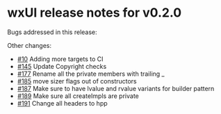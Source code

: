# wxUI release notes for v0.2.0

Bugs addressed in this release:

Other changes:

* [#10](../../issues/10) Adding more targets to CI
* [#145](../../issues/145) Update Copyright checks
* [#177](../../issues/177) Rename all the private members with trailing _
* [#185](../../issues/185) move sizer flags out of constructors
* [#187](../../issues/187) Make sure to have lvalue and rvalue variants for builder pattern
* [#189](../../issues/189) Make sure all createImpls are private
* [#191](../../issues/191) Change all headers to hpp

